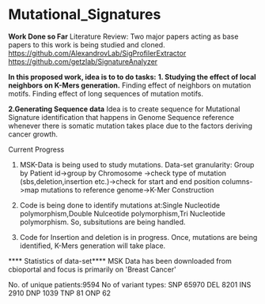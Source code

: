 # Mutational_Signatures

**Work Done so Far**
  Literature Review:
  Two major papers acting as base papers to this work is being studied and cloned.
  https://github.com/AlexandrovLab/SigProfilerExtractor
  https://github.com/getzlab/SignatureAnalyzer


**In this proposed work, idea is to to do tasks:**
**1. Studying the effect of local neighbors on K-Mers generation.**
Finding effect of neighbors on mutation motifs.
Finding effect of long sequences of mutation motifs.

**2.Generating Sequence data**
Idea is to create sequence for Mutational Signature identification that happens in Genome Sequence reference whenever there is somatic mutation takes place due to the factors deriving cancer growth.

Current Progress
1. MSK-Data is being used to study mutations.
Data-set granularity: Group by Patient id->group by Chromosome ->check type of mutation (sbs,deletion,insertion etc.)->check for start and end position columns->map mutations to reference genome->K-Mer Construction


2. Code is being done to identify mutations at:Single Nucleotide polymorphism,Double Nulceotide polymorphism,Tri Nucleotide polymorphism. So, subsitutions are being handled.

3. Code for Insertion and deletion is in progress. Once, mutations are being identified, K-Mers generation will take place.

**** Statistics of data-set****
MSK Data has been downloaded from cbioportal and focus is primarily on 'Breast Cancer'

No. of unique patients:9594
No of variant types:
SNP    65970
DEL     8201
INS     2910
DNP     1039
TNP       81
ONP       62






 
 




